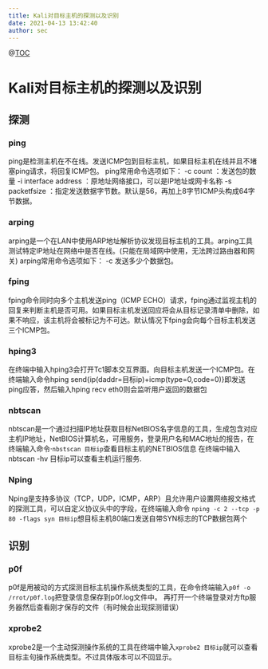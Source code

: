 ```yaml
---
title: Kali对目标主机的探测以及识别
date: 2021-04-13 13:42:40
author: sec
---
```

@[TOC](目录)
# Kali对目标主机的探测以及识别
## 探测
### ping
ping是检测主机在不在线。发送ICMP包到目标主机，如果目标主机在线并且不堵塞ping请求，将回复ICMP包。
ping常用命令选项如下：
-c count                    ：发送包的数量
-i interface address  ：原地址网络接口，可以是IP地址或网卡名称
-s packetfsize           ：指定发送数据字节数。默认是56，再加上8字节ICMP头构成64字节数据。
### arping
arping是一个在LAN中使用ARP地址解析协议发现目标主机的工具。arping工具测试特定IP地址在网络中是否在线。(只能在局域网中使用，无法跨过路由器和网关)
arping常用命令选项如下：
-c 发送多少个数据包。
### fping 
fping命令同时向多个主机发送ping（ICMP ECHO）请求，fping通过监视主机的回复来判断主机是否可用。如果目标主机发送回应将会从目标记录清单中删除，如果不响应，该主机将会被标记为不可达。默认情况下fping会向每个目标主机发送三个ICMP包。
### hping3
在终端中输入hping3会打开Tc1脚本交互界面。向目标主机发送一个ICMP包。在终端输入命令hping send{ip(daddr=目标ip)+icmp(type=0,code=0)}即发送ping应答，然后输入hping recv eth0则会监听用户返回的数据包
### nbtscan
nbtscan是一个通过扫描IP地址获取目标NetBIOS名字信息的工具，生成包含对应主机IP地址，NetBIOS计算机名，可用服务，登录用户名和MAC地址的报告，在终端输入命令·`nbstscan 目标ip`查看目标主机的NETBIOS信息
在终端中输入nbtscan -hv 目标ip可以查看主机运行服务.
### Nping
Nping是支持多协议（TCP，UDP，ICMP，ARP）且允许用户设置网络报文格式的探测工具，可以自定义协议头中的字段，在终端输入命令 `nping -c 2 --tcp -p 80 -flags syn 目标ip`想目标主机80端口发送自带SYN标志的TCP数据包两个

## 识别
### p0f 
p0f是用被动的方式探测目标主机操作系统类型的工具，在命令终端输入`p0f -o /rrot/p0f.log`把登录信息保存到p0f.log文件中。
再打开一个终端登录对方ftp服务器然后查看刚才保存的文件（有时候会出现探测错误）

### xprobe2
xprobe2是一个主动探测操作系统的工具在终端中输入`xprobe2 目标ip`就可以查看目标主句操作系统类型。不过具体版本可以不回显示。
